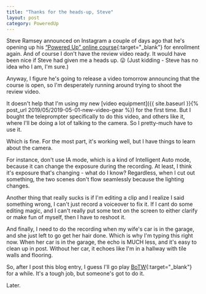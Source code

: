 ```yaml
---
title: "Thanks for the heads-up, Steve"
layout: post
category: PoweredUp
---
```

Steve Ramsey announced on Instagram a couple of days ago that he's opening up his [“Powered Up” online course](https://theweekendwoodworker.com/powered-up){:target="_blank"} for enrollment again. And of course I don't have the review video ready. It would have been nice if Steve had given me a heads up. 😛 (Just kidding - Steve has no idea who I am, I'm sure.)

Anyway, I figure he's going to release a video tomorrow announcing that the course is open, so I'm desperately running around trying to shoot the review video.

It doesn't help that I'm using my new [video equipment]({{ site.baseurl }}{% post_url 2019/05/2019-05-01-new-video-gear %}) for the first time. But I bought the teleprompter specifically to do this video, and others like it, where I'll be doing a lot of talking to the camera. So I pretty-much have to use it.

Which is fine. For the most part, it's working well, but I have things to learn about the camera.

For instance, don't use IA mode, which is a kind of Intelligent Auto mode, because it can change the exposure during the recording. At least, I think it's exposure that's changing - what do I know? Regardless, when I cut out something, the two scenes don't flow seamlessly because the lighting changes.

Another thing that really sucks is if I'm editing a clip and I realize I said something wrong, I can't just record a voiceover to fix it. If I cant do some editing magic, and I can't really put some text on the screen to either clarify or make fun of myself, then I have to reshoot it.

And finally, I need to do the recording when my wife's car is in the garage, and she just left to go get her hair done. Which is why I'm typing this right now. When her car is in the garage, the echo is MUCH less, and it's easy to clean up in post. Without her car, it echoes like I'm in a hallway with tile walls and flooring.

So, after I post this blog entry, I guess I'll go play [BoTW](https://www.zelda.com/breath-of-the-wild/){:target="_blank"} for a while. It's a tough job, but someone's got to do it.

Later.